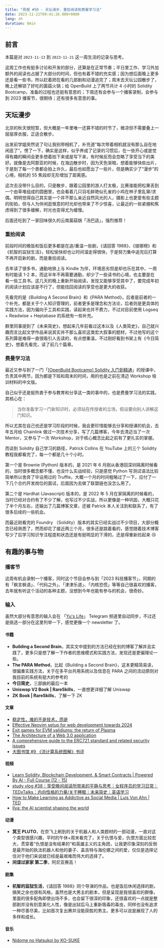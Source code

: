```yaml
---
title: "周报 #50 - 天坛漫步、重拾阅读和费曼学习法"
date: 2023-11-21T09:41:26.000+0800
lang: zh
duration: 8min
---
```




## 前言

本篇是对 `2023-11-13` 到 `2023-11-21` 这一周生活的记录与思考。

这周工作也有挺多讨论和开发的部分，还算是在正常节奏；平日里工作、学习外加额外的阅读也占据了大部分的时间，但也有着不错的充实感；因为想后面晚上更多还是看一些书，所以赶着把在看的几部剧和动漫追完了；周末去天坛公园散步了，晚上还解锁了好吃的菌菇火锅；给 OpenBuild 上了两节共计 4 小时的 Solidity Bootcamp，准备的过程也还挺有意思的；下周还有会参与一个播客录制，会参与到 2023 播客节，很期待；还有很多有意思的事。

## 天坛漫步

北京的秋天很短暂，但大概是一年里唯一还算不错的时节了，微凉但不需要叠上一层层厚衣服，正适合散步。

出发前学姐突然说了句让我别带相机了，补充道“每次带着相机就没有那么自在地闲逛了”。愣了一下，确实是这样，似乎养成了记录的习惯后，在一些开心或是觉得有趣的瞬间会更多想着拍下来或是写下来，有时候反而会忽略了享受当下的美好。就像是去阿那亚的时候，在海边散步时，因为天色渐暗，想着能够快些出片，于是到了每一个景都会拍上许久，最后也如愿出了一些片，但是确实少了“漫步”的心境，相机的 55 焦段却无形增加了距离感。

这次去没带什么目的，只是散步，跟着公园里的游人打太极，比赛谁能把松果丢到一个由草堆组成的圆圈里，也会看着几只羽毛鲜艳似孔雀的小鸡在林子里乱窜/求偶。明明觉得自己其实是一个并不那么亲近自然风光的人，摄影上也更爱有些主题的街拍，但与人为伴闲逛惬意的时光却也带来了不少惊喜，让最近的一些紧绷和焦虑得到了很多缓解，时光也变得尤为缓慢。

后面还吃到了一家回味很久的云南菌菇锅「汤巴适」，强烈推荐！

### 重拾阅读

前段时间的晚饭和饭后更多都是在追/重温一些剧，《请回答 1988》、《琅琊榜》和《机智的监狱生活》，轻松愉快却也让时间溜走得很快，于是努力集中追完后打算不再开启新的剧，而是重拾阅读。

去年读了很多书，通勤地铁上与 Kindle 为伴，环境恶劣但是却也乐在其中，一周有时能读 1-2 本，而这半年不再需要通勤，却少了一些读书的心境，也主要是在看一些工具书。这几天的晚上重新开始阅读，发现又能够享受其中了，要完成年初的阅读计划应该是不行了，但能找回阅读的享受也是更大的收获。

先看完的是《Building A Second Brain》和《PARA Method》，后者是前者的一个补充，都是关于个人知识管理的，前者更多是理念和方法论，后者则是更具体的实践方法，因为偏向于工具和实践，读起来也并不费力，不过对目前使用 Logseq + Readwise + Heptabase 的系统有一些补充。

群里同事提到了《未来简史》，想起来几年前看过这本以及《人类简史》，自己就兴趣而言比起文学作品来说其实并不那么喜欢这类宏大叙事的题材，不过他写的这个系列算是难得一直很吸引人去读的，有点想重温，不过刚好看到书架上有《今日简史》，想着先看完，读了前几个篇章。

### 费曼学习法

最近又参与到了一门「[[OpenBuild Bootcamp] Solidity 入门到精通](https://openbuild.xyz/learn/courses/95)」的授课中，负责其中两节，因为都是下班和周末的时间，用的也是之前在清迈 Workshop 培训材料的中文版。

自己似乎还是挺热衷于参与教育和分享这一类的事中的，也是费曼学习法的实践，其核心在：

> 当你准备学习一门新知识时，必须站在传授者的立场，假设要向别人讲解这门知识。

所以尤其在自己也还是学习阶段的时候，我会更珍惜能够去分享和授课的机会，去年五月给 Chainlink 做过一次技术分享，写了几篇博客，今年去清迈当了一次 Mentor，又参与了一次 Workshop，对于核心概念比起之前有了更扎实的掌握。

而谈到 Solidity 自己学习的路径，Patrick Collins 在 YouTube 上的三个 Solidity 教程我都看完了，每一个都是几十个小时。

第一个是 Brownie (Python) 版本的，是 2021 年 6 月刚从香港回深圳隔离时候看的，当时很多概念都不懂，也没什么实战经验，只是感觉 Python 写测试语法比较简单所以舍弃了毕设用过的 Truffle，大概一个月的时间粗略过了一下，应付了一下几个合约开发岗位的面试，后面因为去做了联盟链也没怎么用了。

第二个是 Hardhat (Javascript) 版本的，是 2022 年 5 月在家隔离的时候看的，当时已经对合约有了不少了解，也写过不少实战，所以更像是一种巩固，大概只花了半个月左右，还输出了几篇博客文章，还被 Patrick 本人关注到和联系了，有了很多后续的一些机会。

而最近刚看完的 Foundry （Solidity）版本的其实已经实战过不少项目，大部分概念已经熟悉了，然而却花了接近两三个月，很多还是跳着看的，感觉随着技术博客写少了后学习知识专注程度和状态还是有挺明显的下滑的，还是得重新捡起来 😢

## 有趣的事与物

### 播客节

这周有机会录制一个播客，同时这个节目会参与到「2023 科技播客节」，同期的有「枫言枫语」、「代码之外」、「津津乐道」、「内核恐慌」等等自己很喜欢的播客，去年就有听这个活动的各种主题，没想到今年也能有参与的机会，很奇妙。

### 输入

虽然大部分有意思的输入会在 「[Yu's Life](https://t.me/pseudoyulife)」 Telegram 频道里自动同步，不过还是挑选一部分在这里列举一下，感觉更像一个 newsletter 了。

#### 书籍

- **Building a Second Brain**，其实文中提到的方法已经在别的博客了解并且实践了，更多只是想了解一下作者的思维模式和实践方法，发现还是更偏理论一些。
- **The PARA Method**，比起《Building a Second Brain》，这本更精简易读，很偏重实践方法，关于在多平台共用系统以及信息在 PARA 之间的流动原则对我目前的系统有挺大的参考的
- **今日简史**，三部曲的最后一本
- **Uniswap V2 Book | RareSkills**，一直想更详细了解 Uniswap
- **ZK Book | RareSkills**，了解一下 ZK

#### 文章

- [稳定性，难的不是技术，而是](https://mp.weixin.qq.com/s/9rAhbG6lu-flNIGQEF5w0g)
- [Effective Neovim setup for web development towards 2024](https://www.devas.life/effective-neovim-setup-for-web-development-towards-2024/)
- [Exit games for EVM validiums: the return of Plasma](https://vitalik.eth.limo/general/2023/11/14/neoplasma.html)
- [The Architecture of a Web 3.0 application](https://www.preethikasireddy.com/post/the-architecture-of-a-web-3-0-application)
- [A comprehensive guide to the ERC721 standard and related security issues](https://www.rareskills.io/post/erc721)
- [大图书馆 #9 《流计算系统图解》书评](https://mp.weixin.qq.com/s/6jxnKYuunU1MuO1wfNyrPQ)

#### 视频

- [Learn Solidity, Blockchain Development, & Smart Contracts | Powered By AI - Full Course (12 - 15)](https://www.youtube.com/watch?v=wUjYK5gwNZs)
- [study vlog #38｜享受晚间阅读所带来的平静与思考｜女程序员的学习日常｜TEDxTalks：内向性格的力量/关于睡眠｜未来简史｜英语学习](https://www.bilibili.com/video/BV1NH4y127U2)
- [How to Make Learning as Addictive as Social Media | Luis Von Ahn | TED](https://www.youtube.com/watch?v=P6FORpg0KVo)
- [Ilya: the AI scientist shaping the world](https://www.youtube.com/watch?v=9iqn1HhFJ6c)

#### 动漫

- **冥王 PLUTO**，在奈飞上刷到的关于机器人和人类题材的一部动漫，一直对这个类型很感兴趣，平时的午休+周末看完了，关于仇恨与爱，仇恨方面比较宏大，贯穿着”仇恨是没有结果的“和英雄主义的主角团，让我更印象深刻的反倒是最开始的执法机器人和他的妻子、盖吉特与海伦娜之间的爱，仅仅是选择记住对于他们来说就已经是最艰难而伟大的选择了。
- **间谍过家家 第二季**，阿尼亚赛高！

#### 剧集

- **机智的监狱生活**，《请回答 1988》同个导演的作品，也是饭后休闲选择的剧，搞笑之余也很有风格，虽然也是大男主的剧本，但是呈现是我很喜欢的群像，里面的很多配角即使出场不多，也会留下很深的印象，还很喜欢的一点就是整部剧并没有刻意美化人性，像是出狱后马上重新吸毒的毒虫，同样也没有追求一种尽善尽美，比如首次复出赛并没能获胜的男主。更多可以说是展现了人的多样和成长。

#### 音乐

- [Nidome no Hatsukoi by KO-SUKE](https://open.spotify.com/track/6LpsABDodctW0sFs1U2qPq)
